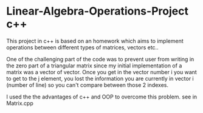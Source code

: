 # Linear-Algebra-Operations-Project c++

This project in c++ is based on an homework which aims to implement operations between different types of matrices, vectors etc..

One of the challenging part of the code was to prevent user from writing in the zero part of a triangular matrix since my initial implementation of a matrix was a vector of vector.
Once you get in the vector number i you want to get to the j element, you lost the information you are currently in vector i (number of line) so you can't compare between
those 2 indexes.

I used the the advantages of c++ and OOP to overcome this problem. see in Matrix.cpp
